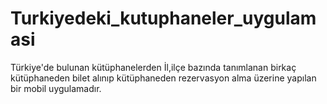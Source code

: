 # Turkiyedeki_kutuphaneler_uygulamasi
Türkiye'de bulunan kütüphanelerden İl,ilçe bazında tanımlanan birkaç kütüphaneden bilet alınıp kütüphaneden rezervasyon alma üzerine yapılan bir mobil uygulamadır.

